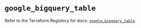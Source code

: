 # `google_bigquery_table`

Refer to the Terraform Registory for docs: [`google_bigquery_table`](https://registry.terraform.io/providers/hashicorp/google/4.67.0/docs/resources/bigquery_table).
